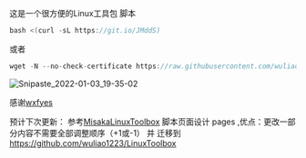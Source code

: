 这是一个很方便的Linux工具包
脚本
```go
bash <(curl -sL https://git.io/JMddS)
```
或者
```go
wget -N --no-check-certificate https://raw.githubusercontent.com/wuliao1223/kjjb/main/kjjb.sh && bash kjjb.sh
```
![Snipaste_2022-01-03_19-35-02](https://user-images.githubusercontent.com/59786070/147926137-e0092248-c874-4fb0-8bd8-6350f45e7df8.png)


感谢[wxfyes](https://github.com/wxfyes/bt)


预计下次更新： 参考[MisakaLinuxToolbox](https://github.com/Misaka-blog/MisakaLinuxToolbox) 脚本页面设计 pages ,优点：更改一部分内容不需要全部调整顺序（+1或-1）
并 迁移到 https://github.com/wuliao1223/LinuxToolbox

